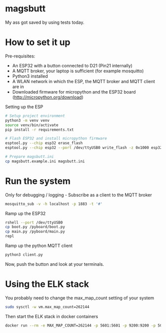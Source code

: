 # magsbutt

My ass got saved by using tests today.

# How to set it up

Pre-requisites:
* An ESP32 with a button connected to D21 (Pin21 internally)
* A MQTT broker, your laptop is sufficient (for example mosquitto)
* Python3 installed
* A WLAN network in which the ESP, the MQTT broker and MQTT client are in
* Downloaded firmware for micropython and the ESP32 board (http://micropython.org/download)

Setting up the ESP
```bash
# Setup project environment
python3 -m venv venv
source venv/bin/activate
pip install -r requirements.txt

# Flash ESP32 and install micropython firmware
esptool.py --chip esp32 erase_flash
esptool.py --chip esp32 --port /dev/ttyUSB0 write_flash -z 0x1000 esp32-20180511-v1.9.4.bin

# Prepare magsbutt.ini
cp magsbutt.example.ini magsbutt.ini
```

# Run the system

Only for debugging / logging - Subscribe as a client to the MQTT broker
```bash
mosquitto_sub -v -h localhost -p 1883 -t '#'
```

Ramp up the ESP32
```bash
rshell --port /dev/ttyUSB0
cp boot.py /pyboard/boot.py
cp main.py /pyboard/main.py
repl
```

Ramp up the python MQTT client
```bash
python3 client.py
```

Now, push the button and look at your terminals.

# Using the ELK stack

You probably need to change the max_map_count setting of your system

```bash
sudo sysctl -w vm.max_map_count=262144
```

Then start the ELK stack in docker containers
```bash
docker run --rm -e MAX_MAP_COUNT=262144 -p 5601:5601 -p 9200:9200 -p 5044:5044 -it --name elk sebp/elk
```
